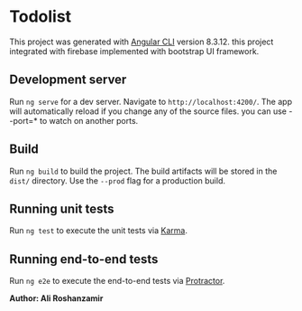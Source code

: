 # Todolist

This project was generated with [Angular CLI](https://github.com/angular/angular-cli) version 8.3.12.
this project integrated with firebase implemented with bootstrap UI framework.

## Development server

Run `ng serve` for a dev server. Navigate to `http://localhost:4200/`. The app will automatically reload if you change any of the source files. you can use --port=* to watch on another ports.

## Build

Run `ng build` to build the project. The build artifacts will be stored in the `dist/` directory. Use the `--prod` flag for a production build.

## Running unit tests

Run `ng test` to execute the unit tests via [Karma](https://karma-runner.github.io).

## Running end-to-end tests

Run `ng e2e` to execute the end-to-end tests via [Protractor](http://www.protractortest.org/).

**Author: Ali Roshanzamir**
